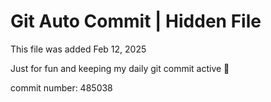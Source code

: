 # Git Auto Commit | Hidden File

This file was added Feb 12, 2025

Just for fun and keeping my daily git commit active 🤪

commit number: 485038
